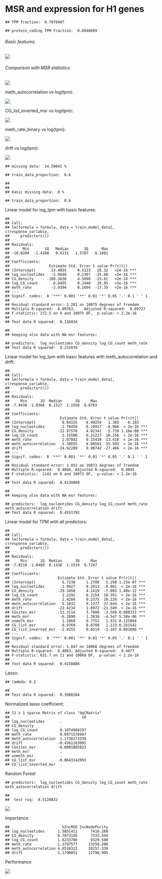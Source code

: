 MSR and expression for H1 genes
================

    ## TPM fraction:  0.7970407

    ## protein_coding TPM fraction:  0.6840699

###### Basic features:

![](MSR_and_expression_genebodies_H1_files/figure-markdown_github/unnamed-chunk-5-1.png)

###### Comparison with MSR statistics:

![](MSR_and_expression_genebodies_H1_files/figure-markdown_github/unnamed-chunk-6-1.png)

meth\_autocorrelation vs log(tpm):

![](MSR_and_expression_genebodies_H1_files/figure-markdown_github/unnamed-chunk-8-1.png)

CG\_list\_inverted\_msr vs log(tpm):

![](MSR_and_expression_genebodies_H1_files/figure-markdown_github/unnamed-chunk-9-1.png)

meth\_rate\_binary vs log(tpm):

![](MSR_and_expression_genebodies_H1_files/figure-markdown_github/unnamed-chunk-10-1.png)

drift vs log(tpm):

![](MSR_and_expression_genebodies_H1_files/figure-markdown_github/unnamed-chunk-11-1.png)

    ## missing data:  14.58641 %

    ## train_data_proportion:  0.6

    ## 
    ## 
    ## basic missing data:  0 %

    ## train_data_proportion:  0.6

Linear model for log\_tpm with basic features:

    ## 
    ## Call:
    ## lm(formula = formula, data = train_model_data[, c(response_variable, 
    ##     predictors)])
    ## 
    ## Residuals:
    ##      Min       1Q   Median       3Q      Max 
    ## -10.0284  -1.4168   0.4131   1.5787   8.1881 
    ## 
    ## Coefficients:
    ##                  Estimate Std. Error t value Pr(>|t|)    
    ## (Intercept)       13.4855     0.5123   26.32   <2e-16 ***
    ## log_nucleotides   -5.9048     0.2307  -25.60   <2e-16 ***
    ## CG_density      -108.3638     4.5898  -23.61   <2e-16 ***
    ## log_CG_count       6.8455     0.2440   28.05   <2e-16 ***
    ## meth_rate         -2.9394     0.1694  -17.35   <2e-16 ***
    ## ---
    ## Signif. codes:  0 '***' 0.001 '**' 0.01 '*' 0.05 '.' 0.1 ' ' 1
    ## 
    ## Residual standard error: 2.281 on 10075 degrees of freedom
    ## Multiple R-squared:  0.09763,    Adjusted R-squared:  0.09727 
    ## F-statistic: 272.5 on 4 and 10075 DF,  p-value: < 2.2e-16
    ## 
    ## Test data R squared:  0.116934

    ## 
    ## keeping also data with NA msr features:

    ## predictors:  log_nucleotides CG_density log_CG_count meth_rate 
    ## Test data R squared:  0.231039

Linear model for log\_tpm with basic features with meth\_autocorrelation and drift:

    ## 
    ## Call:
    ## lm(formula = formula, data = train_model_data[, c(response_variable, 
    ##     predictors)])
    ## 
    ## Residuals:
    ##     Min      1Q  Median      3Q     Max 
    ## -7.9438 -1.0368  0.1527  1.1550  9.8703 
    ## 
    ## Coefficients:
    ##                       Estimate Std. Error t value Pr(>|t|)    
    ## (Intercept)            0.64155    0.49254   1.303    0.193    
    ## log_nucleotides       -1.78459    0.19917  -8.960  < 2e-16 ***
    ## CG_density           -22.97570    4.02341  -5.710 1.16e-08 ***
    ## log_CG_count           2.15580    0.21227  10.156  < 2e-16 ***
    ## meth_rate              2.07042    0.15430  13.418  < 2e-16 ***
    ## meth_autocorrelation   5.30655    0.09561  55.503  < 2e-16 ***
    ## drift                -24.92289    0.90742 -27.466  < 2e-16 ***
    ## ---
    ## Signif. codes:  0 '***' 0.001 '**' 0.01 '*' 0.05 '.' 0.1 ' ' 1
    ## 
    ## Residual standard error: 1.852 on 10073 degrees of freedom
    ## Multiple R-squared:  0.4048, Adjusted R-squared:  0.4045 
    ## F-statistic:  1142 on 6 and 10073 DF,  p-value: < 2.2e-16
    ## 
    ## Test data R squared:  0.4130808

    ## 
    ## keeping also data with NA msr features:

    ## predictors:  log_nucleotides CG_density log_CG_count meth_rate meth_autocorrelation drift 
    ## Test data R squared:  0.4551792

Linear model for TPM with all predictors:

    ## 
    ## Call:
    ## lm(formula = formula, data = train_model_data[, c(response_variable, 
    ##     predictors)])
    ## 
    ## Residuals:
    ##     Min      1Q  Median      3Q     Max 
    ## -7.8218 -1.0409  0.1438  1.1519  9.7247 
    ## 
    ## Coefficients:
    ##                      Estimate Std. Error t value Pr(>|t|)    
    ## (Intercept)            6.7230     1.2708   5.290 1.25e-07 ***
    ## log_nucleotides       -1.9927     0.2013  -9.901  < 2e-16 ***
    ## CG_density           -29.3450     4.1419  -7.085 1.48e-12 ***
    ## log_CG_count           2.2292     0.2154  10.351  < 2e-16 ***
    ## meth_rate              2.4284     0.2375  10.226  < 2e-16 ***
    ## meth_autocorrelation   5.1831     0.1377  37.644  < 2e-16 ***
    ## drift                -23.4234     1.0972 -21.349  < 2e-16 ***
    ## CGsites_msr          -13.3114     3.7088  -3.589 0.000333 ***
    ## meth_msr              -6.2890     1.3830  -4.547 5.50e-06 ***
    ## unmeth_msr             1.1868     0.7752   1.531 0.125804    
    ## CG_list_msr            0.9769     0.8700   1.123 0.261542    
    ## CG_list_inverted_msr  -2.0255     0.6519  -3.107 0.001896 ** 
    ## ---
    ## Signif. codes:  0 '***' 0.001 '**' 0.01 '*' 0.05 '.' 0.1 ' ' 1
    ## 
    ## Residual standard error: 1.847 on 10068 degrees of freedom
    ## Multiple R-squared:  0.4083, Adjusted R-squared:  0.4077 
    ## F-statistic: 631.7 on 11 and 10068 DF,  p-value: < 2.2e-16
    ## 
    ## Test data R squared:  0.4158886

Lasso:

    ## lambda: 0.1

    ## 
    ## Test data R squared:  0.3988284

Normalized lasso coefficient:

    ## 11 x 1 sparse Matrix of class "dgCMatrix"
    ##                                 s0
    ## log_nucleotides       .           
    ## CG_density            .           
    ## log_CG_count          0.1074988297
    ## meth_rate             0.0971576667
    ## meth_autocorrelation  1.1738173338
    ## drift                -0.4261163892
    ## CGsites_msr          -0.0001805821
    ## meth_msr              .           
    ## unmeth_msr            .           
    ## CG_list_msr          -0.0643142093
    ## CG_list_inverted_msr  .

Random Forest

    ## predictors:  log_nucleotides CG_density log_CG_count meth_rate meth_autocorrelation drift

    ## 
    ##  test rsq:  0.5120832

![](MSR_and_expression_genebodies_H1_files/figure-markdown_github/unnamed-chunk-20-1.png)

Importance

    ##                        %IncMSE IncNodePurity
    ## log_nucleotides      1.5851411      7416.268
    ## CG_density           0.7873145      7333.544
    ## log_CG_count         1.6233786      9329.580
    ## meth_rate            1.3797577     13258.208
    ## meth_autocorrelation 4.8510322     28257.339
    ## drift                1.1790051     12798.905

Performance

![](MSR_and_expression_genebodies_H1_files/figure-markdown_github/unnamed-chunk-22-1.png)
